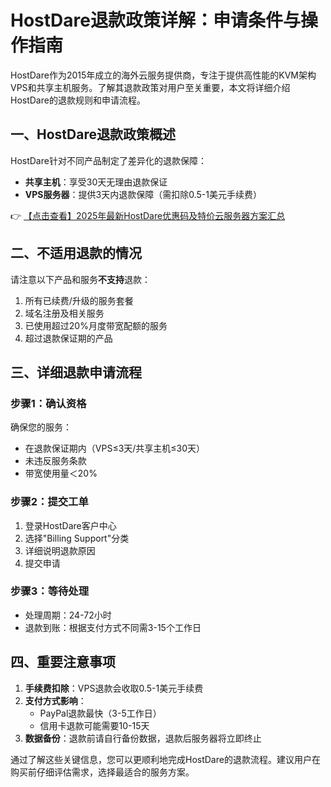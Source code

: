 # HostDare退款政策详解：申请条件与操作指南

HostDare作为2015年成立的海外云服务提供商，专注于提供高性能的KVM架构VPS和共享主机服务。了解其退款政策对用户至关重要，本文将详细介绍HostDare的退款规则和申请流程。

## 一、HostDare退款政策概述

HostDare针对不同产品制定了差异化的退款保障：
- **共享主机**：享受30天无理由退款保证
- **VPS服务器**：提供3天内退款保障（需扣除0.5-1美元手续费）

👉 [【点击查看】2025年最新HostDare优惠码及特价云服务器方案汇总](https://bit.ly/hostdare)

## 二、不适用退款的情况

请注意以下产品和服务**不支持**退款：
1. 所有已续费/升级的服务套餐
2. 域名注册及相关服务
3. 已使用超过20%月度带宽配额的服务
4. 超过退款保证期的产品

## 三、详细退款申请流程

### 步骤1：确认资格
确保您的服务：
- 在退款保证期内（VPS≤3天/共享主机≤30天）
- 未违反服务条款
- 带宽使用量＜20%

### 步骤2：提交工单
1. 登录HostDare客户中心
2. 选择"Billing Support"分类
3. 详细说明退款原因
4. 提交申请

### 步骤3：等待处理
- 处理周期：24-72小时
- 退款到账：根据支付方式不同需3-15个工作日

## 四、重要注意事项

1. **手续费扣除**：VPS退款会收取0.5-1美元手续费
2. **支付方式影响**：
   - PayPal退款最快（3-5工作日）
   - 信用卡退款可能需要10-15天
3. **数据备份**：退款前请自行备份数据，退款后服务器将立即终止

通过了解这些关键信息，您可以更顺利地完成HostDare的退款流程。建议用户在购买前仔细评估需求，选择最适合的服务方案。